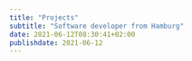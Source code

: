 ```yaml
---
title: "Projects"
subtitle: "Software developer from Hamburg"
date: 2021-06-12T08:30:41+02:00
publishdate: 2021-06-12
---
```

